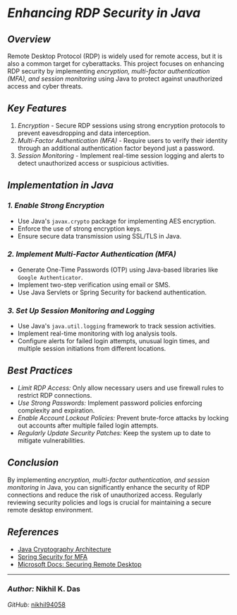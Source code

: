 # _Enhancing RDP Security in Java_

## _Overview_

Remote Desktop Protocol (RDP) is widely used for remote access, but it is also a common target for cyberattacks. This project focuses on enhancing RDP security by implementing _encryption, multi-factor authentication (MFA), and session monitoring_ using Java to protect against unauthorized access and cyber threats.

## _Key Features_

1. _Encryption_ - Secure RDP sessions using strong encryption protocols to prevent eavesdropping and data interception.
2. _Multi-Factor Authentication (MFA)_ - Require users to verify their identity through an additional authentication factor beyond just a password.
3. _Session Monitoring_ - Implement real-time session logging and alerts to detect unauthorized access or suspicious activities.

## _Implementation in Java_

### _1. Enable Strong Encryption_

- Use Java's `javax.crypto` package for implementing AES encryption.
- Enforce the use of strong encryption keys.
- Ensure secure data transmission using SSL/TLS in Java.

### _2. Implement Multi-Factor Authentication (MFA)_

- Generate One-Time Passwords (OTP) using Java-based libraries like `Google Authenticator`.
- Implement two-step verification using email or SMS.
- Use Java Servlets or Spring Security for backend authentication.

### _3. Set Up Session Monitoring and Logging_

- Use Java's `java.util.logging` framework to track session activities.
- Implement real-time monitoring with log analysis tools.
- Configure alerts for failed login attempts, unusual login times, and multiple session initiations from different locations.

## _Best Practices_

- _Limit RDP Access:_ Only allow necessary users and use firewall rules to restrict RDP connections.
- _Use Strong Passwords:_ Implement password policies enforcing complexity and expiration.
- _Enable Account Lockout Policies:_ Prevent brute-force attacks by locking out accounts after multiple failed login attempts.
- _Regularly Update Security Patches:_ Keep the system up to date to mitigate vulnerabilities.

## _Conclusion_

By implementing _encryption, multi-factor authentication, and session monitoring_ in Java, you can significantly enhance the security of RDP connections and reduce the risk of unauthorized access. Regularly reviewing security policies and logs is crucial for maintaining a secure remote desktop environment.

## _References_

- [Java Cryptography Architecture](https://docs.oracle.com/javase/8/docs/technotes/guides/security/crypto/CryptoSpec.html)
- [Spring Security for MFA](https://spring.io/projects/spring-security)
- [Microsoft Docs: Securing Remote Desktop](https://docs.microsoft.com/en-us/windows-server/remote/remote-desktop-services/security)

---

### _Author:_ Nikhil K. Das

_GitHub:_ [nikhil94058](https://github.com/nikhil94058)
